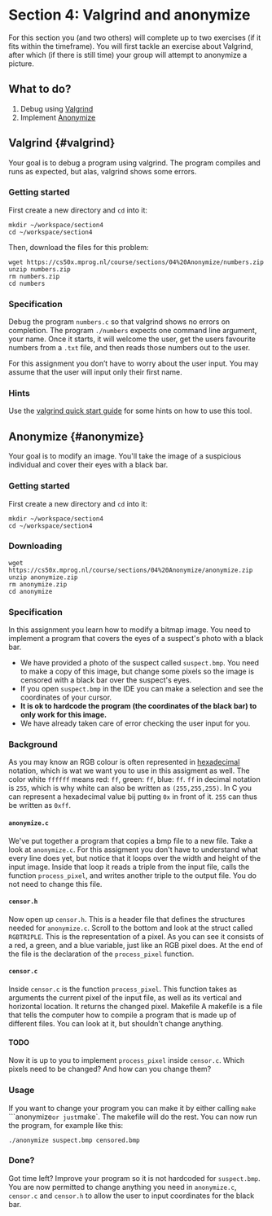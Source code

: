 # Section 4: Valgrind and anonymize

For this section you (and two others) will complete up to two exercises (if it fits within the timeframe). You will first tackle an exercise about Valgrind, after which (if there is still time) your group will attempt to anonymize a picture.


## What to do?

1. Debug using [Valgrind](#valgrind)
2. Implement [Anonymize](#anonymize)


## Valgrind {#valgrind}

Your goal is to debug a program using valgrind. The program compiles and runs as expected, but alas, valgrind shows some errors.

### Getting started

First create a new directory and `cd` into it:

    mkdir ~/workspace/section4
    cd ~/workspace/section4

Then, download the files for this problem:

    wget https://cs50x.mprog.nl/course/sections/04%20Anonymize/numbers.zip
    unzip numbers.zip
    rm numbers.zip
    cd numbers

### Specification

Debug the program `numbers.c` so that valgrind shows no errors on completion. The program `./numbers` expects one command line argument, your name. Once it starts, it will welcome the user, get the users favourite numbers from a `.txt` file, and then reads those numbers out to the user.

For this assignment you don’t have to worry about the user input. You may assume that the user will input only their first name.

### Hints

Use the [valgrind quick start guide](http://valgrind.org/docs/manual/quick-start.html) for some hints on how to use this tool.


## Anonymize {#anonymize}

Your goal is to modify an image. You'll take the image of a suspicious individual and cover their eyes with a black bar.

### Getting started

First create a new directory and `cd` into it:

    mkdir ~/workspace/section4
    cd ~/workspace/section4

### Downloading

    wget https://cs50x.mprog.nl/course/sections/04%20Anonymize/anonymize.zip
    unzip anonymize.zip
    rm anonymize.zip
    cd anonymize

### Specification

In this assignment you learn how to modify a bitmap image. You need to implement a program that covers the eyes of a suspect's photo with a black bar.

- We have provided a photo of the suspect called `suspect.bmp`. You need to make a copy of this image, but change some pixels so the image is censored with a black bar over the suspect's eyes.
- If you open `suspect.bmp` in the IDE you can make a selection and see the coordinates of your cursor.
- **It is ok to hardcode the program (the coordinates of the black bar) to only work for this image.**
- We have already taken care of error checking the user input for you.

### Background

As you may know an RGB colour is often represented in [hexadecimal](https://en.wikipedia.org/wiki/Hexadecimal) notation, which is wat we want you to use in this assigment as well. The color white `ffffff` means red: `ff`, green: `ff`, blue: `ff`. `ff` in decimal notation is `255`, which is why white can also be written as `(255,255,255)`. In C you can represent a hexadecimal value bij putting `0x` in front of it. `255` can thus be written as `0xff`.

#### `anonymize.c`

We've put together a program that copies a bmp file to a new file. Take a look at `anonymize.c`. For this assigment you don't have to understand what every line does yet, but notice that it loops over the width and height of the input image. Inside that loop it reads a triple from the input file, calls the function `process_pixel`, and writes another triple to the output file. You do not need to change this file.

#### `censor.h`

Now open up `censor.h`. This is a header file that defines the structures needed for `anonymize.c`. Scroll to the bottom and look at the struct called `RGBTRIPLE`. This is the representation of a pixel. As you can see it consists of a red, a green, and a blue variable, just like an RGB pixel does. At the end of the file is the declaration of the `process_pixel` function.

#### `censor.c`

Inside `censor.c` is the function `process_pixel`. This function takes as arguments the current pixel of the input file, as well as its vertical and horizontal location. It returns the changed pixel.
Makefile
A makefile is a file that tells the computer how to compile a program that is made up of different files. You can look at it, but shouldn't change anything.

#### TODO

Now it is up to you to implement `process_pixel` inside `censor.c`. Which pixels need to be changed? And how can you change them?

### Usage

If you want to change your program you can make it by either calling `make` ```anonymize` or just `make`. The makefile will do the rest. You can now run the program, for example like this:

    ./anonymize suspect.bmp censored.bmp

### Done?

Got time left? Improve your program so it is not hardcoded for `suspect.bmp`. You are now permitted to change anything you need in `anonymize.c`, `censor.c` and `censor.h` to allow the user to input coordinates for the black bar.
